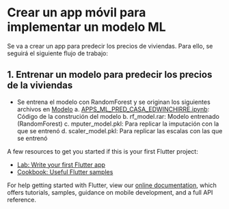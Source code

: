 # Crear un app móvil para implementar un modelo ML

Se va a crear un app para predecir los precios de viviendas. 
Para ello, se seguirá el siguiente flujo de trabajo:

## 1. Entrenar un modelo para predecir los precios de la viviendas

- Se entrena el modelo con RandomForest y se originan los siguientes archivos en [Modelo](https://github.com/EdwinChirre/AppPredecirPrecioVivienda/tree/master/Modelo)
    a. [APPS_ML_PRED_CASA_EDWINCHIRRE.ipynb](https://github.com/EdwinChirre/AppPredecirPrecioVivienda/blob/master/Modelo/APPS_ML_PRED_CASA_EDWINCHIRRE.ipynb): Código de la construción del modelo
    b. rf_model.rar: Modelo entrenado (RandomForest)
    c. mputer_model.pkl: Para replicar la imputación con la que se entrenó
    d. scaler_model.pkl: Para replicar las escalas con las que se entrenó

A few resources to get you started if this is your first Flutter project:

- [Lab: Write your first Flutter app](https://flutter.dev/docs/get-started/codelab)
- [Cookbook: Useful Flutter samples](https://flutter.dev/docs/cookbook)

For help getting started with Flutter, view our
[online documentation](https://flutter.dev/docs), which offers tutorials,
samples, guidance on mobile development, and a full API reference.
